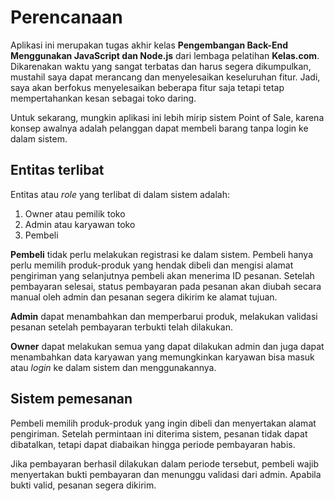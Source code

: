 # Perencanaan

Aplikasi ini merupakan tugas akhir kelas **Pengembangan Back-End Menggunakan JavaScript dan Node.js** dari lembaga pelatihan **Kelas.com**. Dikarenakan waktu yang sangat terbatas dan harus segera dikumpulkan, mustahil saya dapat merancang dan menyelesaikan keseluruhan fitur. Jadi, saya akan berfokus menyelesaikan beberapa fitur saja tetapi tetap mempertahankan kesan sebagai toko daring.

Untuk sekarang, mungkin aplikasi ini lebih mirip sistem Point of Sale, karena konsep awalnya adalah pelanggan dapat membeli barang tanpa login ke dalam sistem.

## Entitas terlibat

Entitas atau _role_ yang terlibat di dalam sistem adalah:

1. Owner atau pemilik toko
2. Admin atau karyawan toko
3. Pembeli

**Pembeli** tidak perlu melakukan registrasi ke dalam sistem. Pembeli hanya perlu memilih produk-produk yang hendak dibeli dan mengisi alamat pengiriman yang selanjutnya pembeli akan menerima ID pesanan. Setelah pembayaran selesai, status pembayaran pada pesanan akan diubah secara manual oleh admin dan pesanan segera dikirim ke alamat tujuan.

**Admin** dapat menambahkan dan memperbarui produk, melakukan validasi pesanan setelah pembayaran terbukti telah dilakukan.

**Owner** dapat melakukan semua yang dapat dilakukan admin dan juga dapat menambahkan data karyawan yang memungkinkan karyawan bisa masuk atau _login_ ke dalam sistem dan menggunakannya.

## Sistem pemesanan

Pembeli memilih produk-produk yang ingin dibeli dan menyertakan alamat pengiriman. Setelah permintaan ini diterima sistem, pesanan tidak dapat dibatalkan, tetapi dapat diabaikan hingga periode pembayaran habis.

Jika pembayaran berhasil dilakukan dalam periode tersebut, pembeli wajib menyertakan bukti pembayaran dan menunggu validasi dari admin. Apabila bukti valid, pesanan segera dikirim.
